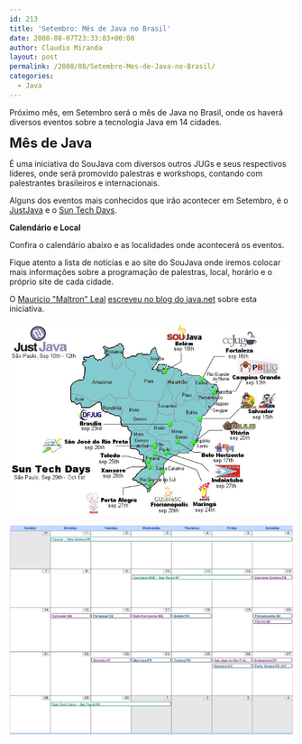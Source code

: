 ```yaml
---
id: 213
title: 'Setembro: Mês de Java no Brasil'
date: 2008-08-07T23:33:03+00:00
author: Claudio Miranda
layout: post
permalink: /2008/08/Setembro-Mes-de-Java-no-Brasil/
categories:
  - Java
---
```

Próximo mês, em Setembro será o mês de Java no Brasil, onde os haverá diversos eventos sobre a tecnologia Java em 14 cidades.

<font size="5"><strong>Mês de Java</strong></font>

É uma iniciativa do SouJava com diversos outros JUGs e seus respectivos líderes, onde será promovido palestras e workshops, contando com palestrantes brasileiros e internacionais.

Alguns dos eventos mais conhecidos que irão acontecer em Setembro, é o [JustJava](http://www.sucesusp.org.br/justjava2008/) e o [Sun Tech Days](http://developers.sun.com/events/techdays/locations.jsp). 

**Calendário e Local** 

Confira o calendário abaixo e as localidades onde acontecerá os eventos.

Fique atento a lista de notícias e ao site do SouJava onde iremos colocar mais informações sobre a programação de palestras, local, horário e o próprio site de cada cidade.

O [Mauricio "Maltron" Leal](http://weblogs.java.net/blog/maltron) [escreveu no blog do java.net](http://weblogs.java.net/blog/maltron/archive/2008/08/september_the_m_1.html) sobre esta iniciativa.

![](/resources/claudio/20080807_mapbrazil-cities2.jpg)

![](/resources/claudio/20080807_monthofjava.jpg)